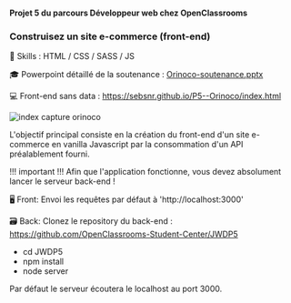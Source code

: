 #### Projet 5 du parcours Développeur web chez OpenClassrooms
### Construisez un site e-commerce (front-end)


🔨 Skills : HTML / CSS / SASS / JS

🎓 Powerpoint détaillé de la soutenance : [Orinoco-soutenance.pptx](https://github.com/SebSnr/P5--Orinoco/files/6967098/Orinoco-soutenance.pptx)

💻 Front-end sans data : https://sebsnr.github.io/P5--Orinoco/index.html

![index capture orinoco](https://user-images.githubusercontent.com/78140833/118857887-d4594900-b8d8-11eb-9272-bf2dd904247b.png)

L'objectif principal consiste en la création du front-end d'un site e-commerce en vanilla Javascript par la consommation d'un API préalablement fourni.

!!! important !!! 
Afin que l'application fonctionne, vous devez absolument lancer le serveur back-end !

🖥️ Front: Envoi les requêtes par défaut à 'http://localhost:3000' 

🗃️ Back: Clonez le repository du back-end : https://github.com/OpenClassrooms-Student-Center/JWDP5
  - cd JWDP5
  - npm install
  - node server

Par défaut le serveur écoutera le localhost au port 3000.
